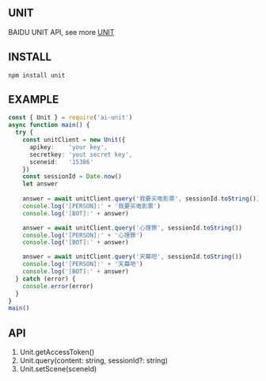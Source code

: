 ## UNIT
BAIDU UNIT API, see more [UNIT](https://ai.baidu.com/unit)

## INSTALL
```
npm install unit
```

## EXAMPLE

```ts
const { Unit } = require('ai-unit')
async function main() {
  try {
    const unitClient = new Unit({
      apikey:    'your key', 
      secretkey: 'yout secret key', 
      sceneid:   '15386'
    })
    const sessionId = Date.now()
    let answer
  
    answer = await unitClient.query('我要买电影票', sessionId.toString())
    console.log('[PERSON]:' + '我要买电影票')
    console.log('[BOT]:' + answer)

    answer = await unitClient.query('心理罪', sessionId.toString())
    console.log('[PERSON]:' + '心理罪')
    console.log('[BOT]:' + answer)

    answer = await unitClient.query('天幕吧', sessionId.toString())
    console.log('[PERSON]:' + '天幕吧')
    console.log('[BOT]:' + answer)
  } catch (error) {
    console.error(error)
  }
}
main()
```

## API
1. Unit.getAccessToken()
2. Unit.query(content: string, sessionId?: string)
3. Unit.setScene(sceneId)